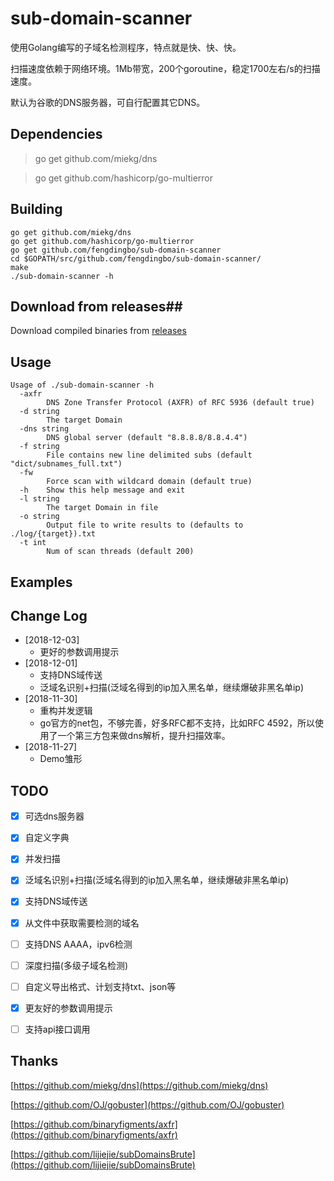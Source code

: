 sub-domain-scanner
======
使用Golang编写的子域名检测程序，特点就是快、快、快。

扫描速度依赖于网络环境。1Mb带宽，200个goroutine，稳定1700左右/s的扫描速度。

默认为谷歌的DNS服务器，可自行配置其它DNS。


## Dependencies ##
>go get github.com/miekg/dns

>go get github.com/hashicorp/go-multierror


## Building ##
	go get github.com/miekg/dns
	go get github.com/hashicorp/go-multierror
	go get github.com/fengdingbo/sub-domain-scanner
	cd $GOPATH/src/github.com/fengdingbo/sub-domain-scanner/
	make
	./sub-domain-scanner -h


## Download from releases##
Download compiled binaries from [releases](https://github.com/fengdingbo/sub-domain-scanner/releases)


## Usage ##
	Usage of ./sub-domain-scanner -h
	  -axfr
			DNS Zone Transfer Protocol (AXFR) of RFC 5936 (default true)
	  -d string
			The target Domain
	  -dns string
			DNS global server (default "8.8.8.8/8.8.4.4")
	  -f string
			File contains new line delimited subs (default "dict/subnames_full.txt")
	  -fw
			Force scan with wildcard domain (default true)
	  -h	Show this help message and exit
	  -l string
			The target Domain in file
	  -o string
			Output file to write results to (defaults to ./log/{target}).txt
	  -t int
			Num of scan threads (default 200)


## Examples ##
        

## Change Log  
* [2018-12-03] 
	* 更好的参数调用提示
* [2018-12-01] 
	* 支持DNS域传送
	* 泛域名识别+扫描(泛域名得到的ip加入黑名单，继续爆破非黑名单ip)
* [2018-11-30] 
	* 重构并发逻辑
	* go官方的net包，不够完善，好多RFC都不支持，比如RFC 4592，所以使用了一个第三方包来做dns解析，提升扫描效率。
* [2018-11-27] 
	* Demo雏形


## TODO ##
  - [x] 可选dns服务器
  - [x] 自定义字典
  - [x] 并发扫描
  - [x] 泛域名识别+扫描(泛域名得到的ip加入黑名单，继续爆破非黑名单ip)
  - [x] 支持DNS域传送
  - [x] 从文件中获取需要检测的域名
  - [ ] 支持DNS AAAA，ipv6检测
  - [ ] 深度扫描(多级子域名检测)
  - [ ] 自定义导出格式、计划支持txt、json等
  - [x] 更友好的参数调用提示
  - [ ] 支持api接口调用


## Thanks ##
[https://github.com/miekg/dns](https://github.com/miekg/dns)

[https://github.com/OJ/gobuster](https://github.com/OJ/gobuster)

[https://github.com/binaryfigments/axfr](https://github.com/binaryfigments/axfr)

[https://github.com/lijiejie/subDomainsBrute](https://github.com/lijiejie/subDomainsBrute)
